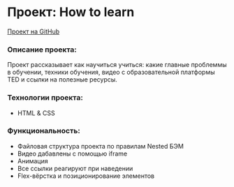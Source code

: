 # Проект: How to learn

[Проект на GitHub](https://masharakitskaya.github.io/how-to-learn/)

### Описание проекта:
Проект рассказывает как научиться учиться: какие главные проблеммы в обучении, техники обучения, видео с образовательной платформы TED и ссылки на полезные ресурсы.

### Технологии проекта:
* HTML & CSS

### Функциональность:
* Файловая структура проекта по правилам Nested БЭМ
* Видео дабавлены с помощью iframe
* Aнимация 
* Все ссылки реагируют при наведении 
* Flex-вёрстка и позиционирование элементов 
